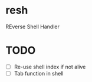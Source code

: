 # resh
REverse Shell Handler

# TODO
- [ ] Re-use shell index if not alive
- [ ] Tab function in shell
